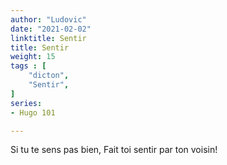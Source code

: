 ```yaml
---
author: "Ludovic"
date: "2021-02-02"
linktitle: Sentir
title: Sentir
weight: 15
tags : [
    "dicton",
    "Sentir",
]
series:
- Hugo 101

---
```


Si tu te sens pas bien,
Fait toi sentir par ton voisin!